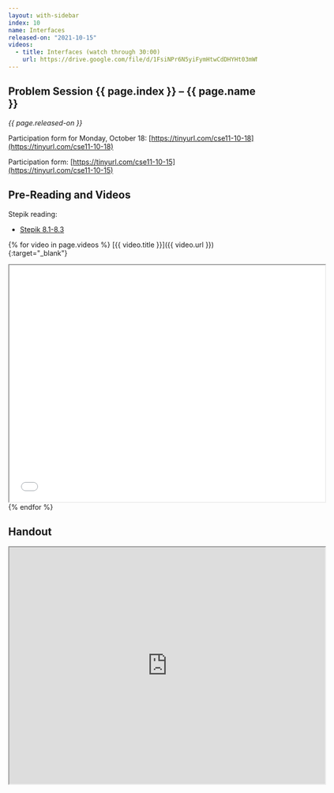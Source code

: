```yaml
---
layout: with-sidebar
index: 10
name: Interfaces
released-on: "2021-10-15"
videos:
  - title: Interfaces (watch through 30:00)
    url: https://drive.google.com/file/d/1FsiNPr6N5yiFymHtwCdDHYHt03mWNw_Q
---
```


## Problem Session {{ page.index }} – {{ page.name }}

_{{ page.released-on }}_

Participation form for Monday, October 18:
[https://tinyurl.com/cse11-10-18](https://tinyurl.com/cse11-10-18)

Participation form: [https://tinyurl.com/cse11-10-15](https://tinyurl.com/cse11-10-15)

## Pre-Reading and Videos

Stepik reading:
- [Stepik 8.1-8.3](https://stepik.org/lesson/574307/step/1?unit=568892)

{% for video in page.videos %}
[{{ video.title }}]({{ video.url }}){:target="_blank"}

<iframe src="{{ video.url }}/preview" width="640" height="480" allow="autoplay"></iframe>
{% endfor %}

## Handout

<iframe src="https://drive.google.com/file/d/1Ov-vdxB-4jBja1_D7A8J2ytxeArRGb6o/preview" width="640" height="480" allow="autoplay"></iframe>
